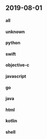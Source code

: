 ## 2019-08-01

#### all

#### unknown

#### python

#### swift

#### objective-c

#### javascript

#### go

#### java

#### html

#### kotlin

#### shell
